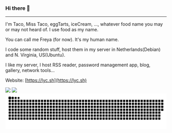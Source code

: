 ### Hi there 👋

---

I'm Taco, Miss Taco, eggTarts, iceCream, ..., whatever food name you may or may not heard of. I use food as my name.

You can call me Freya (for now). It's my human name.

I code some random stuff, host them in my server in Netherlands(Debian) and N. Virginia, US(Ubuntu).

I like my server, I host RSS reader, password management app, blog, gallery, network tools...

Website: [https://lyc.sh](https://lyc.sh)

<!-- - 👯 I’m looking to collaborate on ...
- 🤔 I’m looking for help with ...
- 💬 Ask me about ...
- 📫 How to reach me: -->
<!--
<picture>
  <source
    srcset="https://github-readme-stats.vercel.app/api/wakatime?username=leots1234&layout=compact&api_domain=wakapi.dev&theme=dark"
    media="(prefers-color-scheme: dark)"
  />
  <source
    srcset="https://github-readme-stats.vercel.app/api/wakatime?username=leots1234&layout=compact&api_domain=wakapi.dev"
    media="(prefers-color-scheme: light), (prefers-color-scheme: no-preference)"
  />
  <img src="https://github-readme-stats.vercel.app/api/wakatime?username=leots1234&layout=compact&api_domain=wakapi.dev" />
</picture>
-->
<picture width=45% height=220 align="center">
  <source
    srcset="https://github-readme-stats.vercel.app/api/wakatime?username=leots1234&layout=compact&langs_count=10&custom_title=Most%20Used%20Languages&display_format=percent&api_domain=wakapi.dev&theme=github_dark&hide_border=true"
    media="(prefers-color-scheme: dark)"
  />
  <source
    srcset="https://github-readme-stats.vercel.app/api/wakatime?username=leots1234&layout=compact&langs_count=10&custom_title=Most%20Used%20Languages&display_format=percent&theme=graywhite&api_domain=wakapi.dev&hide_border=true"
    media="(prefers-color-scheme: light), (prefers-color-scheme: no-preference)"
  />
  <img src="https://github-readme-stats.vercel.app/api/wakatime?username=leots1234&layout=compact&langs_count=10&custom_title=Most%20Used%20Languages&display_format=percent&theme=graywhite&api_domain=wakapi.dev&hide_border=true" />
</picture>

<picture width=45% height=220 align="center">
  <source
    srcset="https://github-readme-stats.vercel.app/api?username=ann61c&rank_icon=github&theme=github_dark&hide_border=true"
    media="(prefers-color-scheme: dark)"
  />
  <source
    srcset="https://github-readme-stats.vercel.app/api?username=ann61c&rank_icon=github&hide_border=true&theme=graywhite"
    media="(prefers-color-scheme: light), (prefers-color-scheme: no-preference)"
  />
  <img src="https://github-readme-stats.vercel.app/api?username=ann61c&rank_icon=github&hide_border=true&theme=graywhite" />
</picture>

<picture>
  <source media="(prefers-color-scheme: dark)" srcset="https://raw.githubusercontent.com/ann61c/ann61c/output/github-contribution-grid-snake-dark.svg">
  <source media="(prefers-color-scheme: light)" srcset="https://raw.githubusercontent.com/ann61c/ann61c/output/github-contribution-grid-snake.svg">
  <img alt="github contribution grid snake animation" src="https://raw.githubusercontent.com/ann61c/ann61c/output/github-contribution-grid-snake.svg">
</picture>
